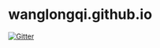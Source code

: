 # wanglongqi.github.io

[![Gitter](https://badges.gitter.im/Join%20Chat.svg)](https://gitter.im/wanglongqi/wanglongqi.github.io?utm_source=badge&utm_medium=badge&utm_campaign=pr-badge&utm_content=badge)